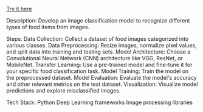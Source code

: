[Try it here](https://huggingface.co/ksuyash/finetuned-indian-food)

Description: Develop an image classification model to recognize different types of food items from images.

Steps:
Data Collection: Collect a dataset of food images categorized into various classes.
Data Preprocessing: Resize images, normalize pixel values, and split data into training and testing sets.
Model Architecture: Choose a Convolutional Neural Network (CNN) architecture like VGG, ResNet, or MobileNet.
Transfer Learning: Use a pre-trained model and fine-tune it for your specific food classification task.
Model Training: Train the model on the preprocessed dataset.
Model Evaluation: Evaluate the model's accuracy and other relevant metrics on the test dataset.
Visualization: Visualize model predictions and explore misclassified images.

Tech Stack:
Python
Deep Learning frameworks 
Image processing libraries
